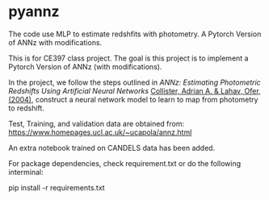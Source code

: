 # pyannz
The code use MLP to estimate redshfits with photometry. A Pytorch Version of ANNz with modifications.

This is for CE397 class project. The goal is this project is to implement a Pytorch Version of ANNz (with modifications).

In the project, we follow the steps outlined in <em>ANNz: Estimating Photometric Redshifts Using Artificial Neural Networks</em> [Collister, Adrian A. & Lahav, Ofer, (2004)](https://ui.adsabs.harvard.edu/abs/2004PASP..116..345C/abstract), construct a neural network model to learn to map from photometry to redshift. 

Test, Training, and validation data are obtained from: 
https://www.homepages.ucl.ac.uk/~ucapola/annz.html

An extra notebook trained on CANDELS data has been added.

For package dependencies, check requirement.txt or do the following interminal:

pip install -r requirements.txt